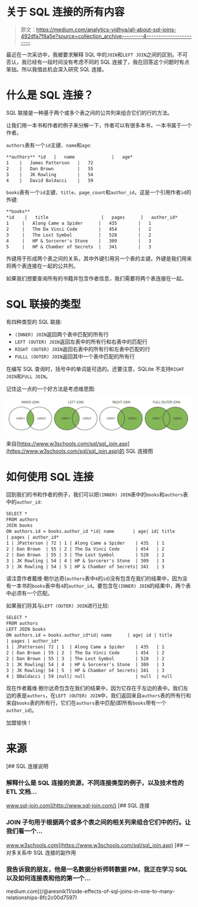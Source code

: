 # 关于 SQL 连接的所有内容

> 原文：<https://medium.com/analytics-vidhya/all-about-sql-joins-492dfa7f8a5e?source=collection_archive---------4----------------------->

最近在一次采访中，我被要求解释 SQL 中的`JOIN`和`LEFT JOIN`之间的区别。不可否认，我已经有一段时间没有考虑不同的 SQL 连接了，我在回答这个问题时有点笨拙。所以我借此机会深入研究 SQL 连接。

# 什么是 SQL 连接？

SQL 联接是一种基于两个或多个表之间的公共列来组合它们的行的方法。

让我们用一本书和作者的例子来分解一下，作者可以有很多本书，一本书属于一个作者。

`authors`表有一个`id`主键、`name`和`age`:

```
**authors** *id   |   name              |   age*
1    |   James Patterson   |   72
2    |   Dan Brown         |   55
3    |   JK Rowling        |   54
4    |   David Baldacci    |   59
```

`books`表有一个`id`主键、`title`、`page_count`和`author_id`，这是一个引用作者`id`的外键:

```
**books**
*id    |   title                    |   pages      |   author_id*
1     |   Along Came a Spider      |   435        |   1
2     |   The Da Vinci Code        |   454        |   2
3     |   The Lost Symbol          |   528        |   2
4     |   HP & Sorcerer's Stone    |   309        |   3
5     |   HP & Chamber of Secrets  |   341        |   3
```

外键用于形成两个表之间的关系，其中外键引用另一个表的主键。外键是我们用来将两个表连接在一起的公共列。

如果我们想要查询所有的书籍并包含作者信息，我们需要将两个表连接在一起。

# SQL 联接的类型

有四种类型的 SQL 联接:

*   `(INNER) JOIN`返回两个表中匹配的所有行
*   `LEFT (OUTER) JOIN`返回左表中的所有行和右表中的匹配行
*   `RIGHT (OUTER) JOIN`返回右表中的所有行和左表中匹配的行
*   `FULLL (OUTER) JOIN`返回其中一个表中匹配的所有行

在编写 SQL 查询时，括号中的单词是可选的。还要注意，SQLite 不支持`RIGHT JOIN`和`FULL JOIN`。

记住这一点的一个好方法是考虑维恩图:

![](img/3edd96d7341305365572605603f9f209.png)

来自[https://www.w3schools.com/sql/sql_join.asp](https://www.w3schools.com/sql/sql_join.asp)的 SQL 连接图

# 如何使用 SQL 连接

回到我们的书和作者的例子，我们可以把`(INNER) JOIN`表中的`books`和`authors`表中的`author_id`:

```
SELECT *
FROM authors
JOIN books
ON authors.id = books.author_id *id| name       | age| id| title                  | pages | author_id*
1 | JPatterson | 72 | 1 | Along Came a Spider    | 435   | 1
2 | Dan Brown  | 55 | 2 | The Da Vinci Code      | 454   | 2
2 | Dan Brown  | 55 | 3 | The Lost Symbol        | 528   | 2
3 | JK Rowling | 54 | 4 | HP & Sorcerer's Stone  | 309   | 3
3 | JK Rowling | 54 | 5 | HP & Chamber of Secrets| 341   | 3
```

请注意作者戴维·鲍尔达奇(`authors`表中`4`的`id`)没有包含在我们的结果中，因为没有一本书的`books`表中有`4`的`author_id`。要包含在`(INNER) JOIN`的结果中，两个表中必须有一个匹配。

如果我们将其与`LEFT (OUTER) JOIN`进行比较:

```
SELECT *
FROM authors
LEFT JOIN books
ON authors.id = books.author_id*id| name      | age| id | title                  | pages | author_id*
1 | JPatterson| 72 | 1  | Along Came a Spider    | 435   | 1
2 | Dan Brown | 55 | 2  | The Da Vinci Code      | 454   | 2
2 | Dan Brown | 55 | 3  | The Lost Symbol        | 528   | 2
3 | JK Rowling| 54 | 4  | HP & Sorcerer's Stone  | 309   | 3
3 | JK Rowling| 54 | 5  | HP & Chamber of Secrets| 341   | 3
4 | DBaldacci | 59 |null| null                   | null  | null
```

现在作者戴维·鲍尔达奇包含在我们的结果中，因为它存在于左边的表中。我们左边的表是`authors`，在`LEFT (OUTER) JOIN`中，我们返回来自`authors`表的所有行和来自`books`表的所有行，它们在`authors`表中匹配(即所有`books`带有一个`author_id`)。

加盟愉快！

# 来源

[](http://www.sql-join.com/) [## SQL 连接说明

### 解释什么是 SQL 连接的资源，不同连接类型的例子，以及技术性的 ETL 文档…

www.sql-join.com](http://www.sql-join.com/) [](https://www.w3schools.com/sql/sql_join.asp) [## SQL 连接

### JOIN 子句用于根据两个或多个表之间的相关列来组合它们中的行。让我们看一个…

www.w3schools.com](https://www.w3schools.com/sql/sql_join.asp)  [## 一对多关系中 SQL 连接的副作用

### 我告诉我的朋友，他是一名数据分析师转数据 PM，我正在学习 SQL 以及如何连接表和他的第一个…

medium.com](/@aresnik11/side-effects-of-sql-joins-in-one-to-many-relationships-8fc2c00d7597)